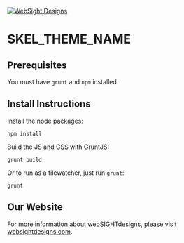 [![WebSight Designs](http://www.websightdesigns.com/img/logo.png)](http://www.websightdesigns.com)

# SKEL_THEME_NAME

## Prerequisites

You must have `grunt` and `npm` installed.

## Install Instructions

Install the node packages:

    npm install

Build the JS and CSS with GruntJS:

    grunt build

Or to run as a filewatcher, just run `grunt`:

    grunt

## Our Website

For more information about webSIGHTdesigns, please visit [websightdesigns.com](http://websightdesigns.com/).
